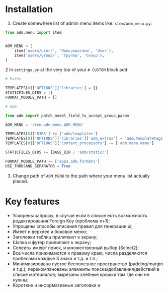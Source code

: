 # Installation

1. Create somewhere list of admin menu items like:
`stem/adm_menu.py`:
```python
from adm.menu import item


ADM_MENU = [
    item('users/user/', 'Пользователи', 'User'),
    item('users/group/', 'Группы', 'Group'),
]
```

2 In `settings.py` at the very top of your `# CUSTOM` block add:
```python
# Paths

TEMPLATES[0]['OPTIONS']['libraries'] = {}
STATICFILES_DIRS = []
FORMAT_MODULE_PATH = []

# Adm

from adm import patch_model_field_to_accept_group_param

ADM_MENU = 'stem.adm_menu.ADM_MENU'

TEMPLATES[0]['DIRS'] += ['adm/templates']
TEMPLATES[0]['OPTIONS']['libraries']['adm_extras'] = 'adm.templatetags.adm_extras'
TEMPLATES[0]['OPTIONS']['context_processors'] += ['adm.menu.menu']

STATICFILES_DIRS += [BASE_DIR / 'adm/static/']

FORMAT_MODULE_PATH += ['apps.adm.formats']
USE_THOUSAND_SEPARATOR = True
```

3. Change path of `ADM_MENU` to the path where your menu list actually placed.


# Key features

- Ускорены запросы, в случае если в списке есть возможность редактирования Foreign Key (проблема n+1);
- Упрощены способы описания правил для генерации ui;
- Имеет и верхнее и боковое меню;
- Заголовки таблиц прилипают к экрану;
- Шапка и футер прилипают к экрану;
- Селекты имеют поиск, и множественный выбор (Select2);
- Все числа прижимаются к правому краю, числа разделяются пробелами каждые 3 знака и т.д. и т.п.;
- Минимизировано пустое бесполезное пространство (padding/margin и т.д.), перекомпанованы элементы поиска/добавления/действий в списке материалов; вырезаны хлебные крошки там где они не нужны;
- Короткие и информативные заголовки и <title>;
- Все эти изменения адаптируется и под моб. устройства;
- и т.д. и т.п.


# What's done in details

### Шапка:
- Плавающая
- Левое меню перенесено в Шапку, и доступно н всех страницах
- Пользовательские действия вынесены из Шапки на главную страницу

### Список:
- actions / search / add — объединены в одну строку и плавают
- Шапка таблицы, а также первые две th каждой строки — плавают
- Фильтр — плавает
- Пагинация — плавает
- Возможность указать поля, с запретом переноса строк (white-space: nowrap)
- Все числа выровнены по правому краю
- Числа разделяются пробелом каждые 3 знака
- Дроби разделяются точкой, а не запятой

### Детальная Страница:
- Нижняя Панель с кнопками плавает 
- Шапка inline-таблиц, а также первые две th каждой строки — плавают (как в списке)
- Чекбоксы — вытянуты
- Уменьшены расстояния между блоками
- Исправлен баг сворачивания/раскрытия объединённых полей

### Контролы (актуально для Списка и Детальной Страницы):
- Контролы приведены к единому размеру
- Виджет дата/время в одну строку
- Select 2 (в т.ч. multiple)

### Прочее:
- Упрощён <title> на всех страница
- Фавиконка
- Хлебные крошки вынесены в заголовки
- Главная страница вытянута на всю ширину окна
- Мобильная версия — юзабельна


# After any changes check:

## This pages
| --- | --- |
| Дашборд                             | http://127.0.0.1:8000/admin/                           |                                                                          
| Страница апликейшена                | http://127.0.0.1:8000/admin/users/                     |                                                    
| Список: С фильтром                  | http://127.0.0.1:8000/admin/users/user/                |                                                               
| Список: С редактируемыми полями     | http://127.0.0.1:8000/admin/users/group/               |                                               
| Список: Подтверждение удаления      | http://127.0.0.1:3000/admin/users/user/                |                                              
| Детальная: Страница добавления      | http://127.0.0.1:8000/admin/users/user/add/            |                                                  
| Детальная: С филдсетами             | http://127.0.0.1:3000/admin/users/user/1/change/       |                                                               
| Детальная: Простая                  | http://127.0.0.1:3000/admin/users/user/2/change/       |                                                        
| Детальная: История                  | http://127.0.0.1:3000/admin/users/user/1/history/      |                                                        
| Детальная: Подтверждение удаления   | http://127.0.0.1:3000/admin/users/user/1/delete/       |                                                       
| Пользователь: Вход для анонимного   | http://127.0.0.1:8000/admin/                           |                                   
| Пользователь: Сброс пароля          | http://127.0.0.1:3000/admin/users/user/1/password/     |                                                         
| Пользователь: Смена пароля          | http://127.0.0.1:3000/admin/password_change/           |                                                               
| Пользователь: Выход                 | http://127.0.0.1:3000/admin/logout/                    |                                          
| Документация: Главная               | http://127.0.0.1:8000/admin/doc/                       |                                       
| Документация: Список                | http://127.0.0.1:8000/admin/doc/models/                |                                              
| Документация: Детальная страница    | http://127.0.0.1:8000/admin/doc/models/admin.logentry/ |                                                             

## This blocks
- Левая панель
- Хлебные крошки
- Вёрстка
- Мессаджи
- В светлой и тёмной темах
